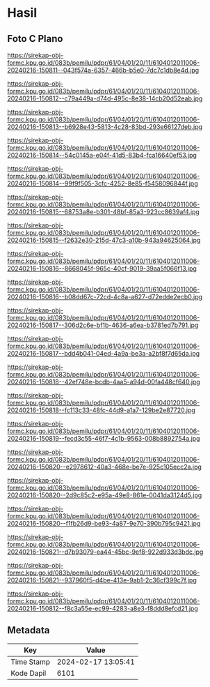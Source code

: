 # Hasil

## Foto C Plano

https://sirekap-obj-formc.kpu.go.id/083b/pemilu/pdpr/61/04/01/20/11/6104012011006-20240216-150811--043f574a-6357-466b-b5e0-7dc7c1db8e4d.jpg

https://sirekap-obj-formc.kpu.go.id/083b/pemilu/pdpr/61/04/01/20/11/6104012011006-20240216-150812--c79a449a-d74d-495c-8e38-14cb20d52eab.jpg

https://sirekap-obj-formc.kpu.go.id/083b/pemilu/pdpr/61/04/01/20/11/6104012011006-20240216-150813--b6928e43-5813-4c28-83bd-293e66127deb.jpg

https://sirekap-obj-formc.kpu.go.id/083b/pemilu/pdpr/61/04/01/20/11/6104012011006-20240216-150814--54c0145a-e04f-41d5-83b4-fca16640ef53.jpg

https://sirekap-obj-formc.kpu.go.id/083b/pemilu/pdpr/61/04/01/20/11/6104012011006-20240216-150814--99f9f505-3cfc-4252-8e85-f5458096844f.jpg

https://sirekap-obj-formc.kpu.go.id/083b/pemilu/pdpr/61/04/01/20/11/6104012011006-20240216-150815--68753a8e-b301-48bf-85a3-923cc8639af4.jpg

https://sirekap-obj-formc.kpu.go.id/083b/pemilu/pdpr/61/04/01/20/11/6104012011006-20240216-150815--f2632e30-215d-47c3-a10b-943a94625064.jpg

https://sirekap-obj-formc.kpu.go.id/083b/pemilu/pdpr/61/04/01/20/11/6104012011006-20240216-150816--8668045f-965c-40cf-9019-39aa5f066f13.jpg

https://sirekap-obj-formc.kpu.go.id/083b/pemilu/pdpr/61/04/01/20/11/6104012011006-20240216-150816--b08dd67c-72cd-4c8a-a627-d72edde2ecb0.jpg

https://sirekap-obj-formc.kpu.go.id/083b/pemilu/pdpr/61/04/01/20/11/6104012011006-20240216-150817--306d2c6e-bf1b-4636-a6ea-b3781ed7b791.jpg

https://sirekap-obj-formc.kpu.go.id/083b/pemilu/pdpr/61/04/01/20/11/6104012011006-20240216-150817--bdd4b041-04ed-4a9a-be3a-a2bf8f7d65da.jpg

https://sirekap-obj-formc.kpu.go.id/083b/pemilu/pdpr/61/04/01/20/11/6104012011006-20240216-150818--42ef748e-bcdb-4aa5-a94d-00fa448cf640.jpg

https://sirekap-obj-formc.kpu.go.id/083b/pemilu/pdpr/61/04/01/20/11/6104012011006-20240216-150818--fc113c33-48fc-44d9-a1a7-129be2e87720.jpg

https://sirekap-obj-formc.kpu.go.id/083b/pemilu/pdpr/61/04/01/20/11/6104012011006-20240216-150819--fecd3c55-46f7-4c1b-9563-008b8892754a.jpg

https://sirekap-obj-formc.kpu.go.id/083b/pemilu/pdpr/61/04/01/20/11/6104012011006-20240216-150820--e2978612-40a3-468e-be7e-925c105ecc2a.jpg

https://sirekap-obj-formc.kpu.go.id/083b/pemilu/pdpr/61/04/01/20/11/6104012011006-20240216-150820--2d9c85c2-e95a-49e8-861e-0041da3124d5.jpg

https://sirekap-obj-formc.kpu.go.id/083b/pemilu/pdpr/61/04/01/20/11/6104012011006-20240216-150820--f1fb26d9-be93-4a87-9e70-390b795c9421.jpg

https://sirekap-obj-formc.kpu.go.id/083b/pemilu/pdpr/61/04/01/20/11/6104012011006-20240216-150821--d7b93079-ea44-45bc-9ef8-922d933d3bdc.jpg

https://sirekap-obj-formc.kpu.go.id/083b/pemilu/pdpr/61/04/01/20/11/6104012011006-20240216-150821--937960f5-d4be-413e-9ab1-2c36cf399c7f.jpg

https://sirekap-obj-formc.kpu.go.id/083b/pemilu/pdpr/61/04/01/20/11/6104012011006-20240216-150812--f8c3a55e-ec99-4283-a8e3-f8ddd8efcd21.jpg


## Metadata

| Key        | Value               |
| ---------- | ------------------- |
| Time Stamp | 2024-02-17 13:05:41 |
| Kode Dapil | 6101                |



